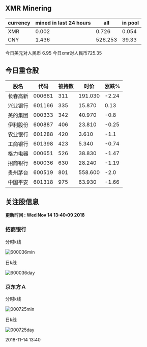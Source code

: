 ## XMR Minering

|currency|mined in last 24 hours|all|in pool|
|---|---|---|---|
|XMR|0.002|0.726|0.054|
|CNY|1.436|526.253|39.33|

今日美元对人民币 6.95	今日xmr对人民币725.35


## 今日重仓股 

|股名|代码|被持数|时价|涨跌%|
|---|---|---|---|---|
|长春高新|000661|311|191.030|-2.24|
|兴业银行|601166|335|15.870|0.13|
|美的集团|000333|342|40.970|-0.8|
|伊利股份|600887|406|23.810|-0.25|
|农业银行|601288|420|3.610|-1.1|
|工商银行|601398|423|5.340|-0.74|
|格力电器|000651|526|38.830|-1.47|
|招商银行|600036|630|28.240|-1.19|
|贵州茅台|600519|801|558.600|-2.0|
|中国平安|601318|975|63.930|-1.66|

## 关注股信息
**更新时间 : Wed Nov 14 13:40:09 2018**
### 招商银行 
分时k线

![600036min](http://image.sinajs.cn/newchart/min/n/sh600036.gif)

日k线

![600036day](http://image.sinajs.cn/newchart/daily/n/sh600036.gif)

### 京东方Ａ 
分时k线

![000725min](http://image.sinajs.cn/newchart/min/n/sz000725.gif)

日k线

![000725day](http://image.sinajs.cn/newchart/daily/n/sz000725.gif)

2018-11-14 13:40